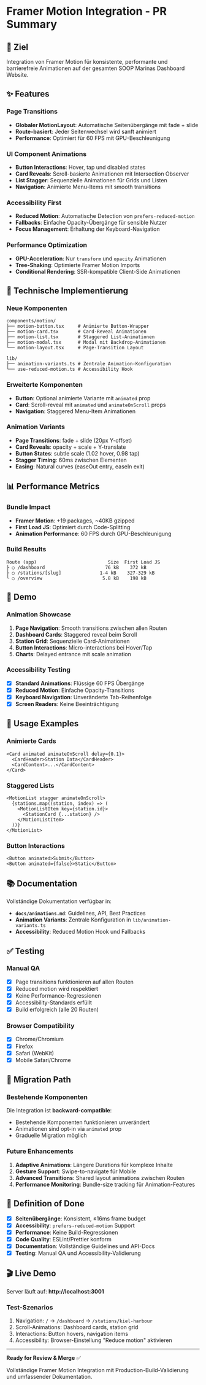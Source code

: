 # Framer Motion Integration - PR Summary

## 🎯 Ziel

Integration von Framer Motion für konsistente, performante und barrierefreie Animationen auf der gesamten SOOP Marinas Dashboard Website.

## ✨ Features

### Page Transitions
- **Globaler MotionLayout**: Automatische Seitenübergänge mit fade + slide
- **Route-basiert**: Jeder Seitenwechsel wird sanft animiert
- **Performance**: Optimiert für 60 FPS mit GPU-Beschleunigung

### UI Component Animations
- **Button Interactions**: Hover, tap und disabled states
- **Card Reveals**: Scroll-basierte Animationen mit Intersection Observer
- **List Stagger**: Sequenzielle Animationen für Grids und Listen
- **Navigation**: Animierte Menu-Items mit smooth transitions

### Accessibility First
- **Reduced Motion**: Automatische Detection von `prefers-reduced-motion`
- **Fallbacks**: Einfache Opacity-Übergänge für sensible Nutzer
- **Focus Management**: Erhaltung der Keyboard-Navigation

### Performance Optimization
- **GPU-Acceleration**: Nur `transform` und `opacity` Animationen
- **Tree-Shaking**: Optimierte Framer Motion Imports
- **Conditional Rendering**: SSR-kompatible Client-Side Animationen

## 🔧 Technische Implementierung

### Neue Komponenten
```
components/motion/
├── motion-button.tsx     # Animierte Button-Wrapper
├── motion-card.tsx       # Card-Reveal Animationen
├── motion-list.tsx       # Staggered List-Animationen
├── motion-modal.tsx      # Modal mit Backdrop-Animationen
└── motion-layout.tsx     # Page-Transition Layout

lib/
├── animation-variants.ts # Zentrale Animation-Konfiguration
└── use-reduced-motion.ts # Accessibility Hook
```

### Erweiterte Komponenten
- **Button**: Optional animierte Variante mit `animated` prop
- **Card**: Scroll-reveal mit `animated` und `animateOnScroll` props
- **Navigation**: Staggered Menu-Item Animationen

### Animation Variants
- **Page Transitions**: fade + slide (20px Y-offset)
- **Card Reveals**: opacity + scale + Y-translate
- **Button States**: subtle scale (1.02 hover, 0.98 tap)
- **Stagger Timing**: 60ms zwischen Elementen
- **Easing**: Natural curves (easeOut entry, easeIn exit)

## 📊 Performance Metrics

### Bundle Impact
- **Framer Motion**: +19 packages, ~40KB gzipped
- **First Load JS**: Optimiert durch Code-Splitting
- **Animation Performance**: 60 FPS durch GPU-Beschleunigung

### Build Results
```
Route (app)                          Size  First Load JS
├ ○ /dashboard                      76 kB    372 kB
├ ○ /stations/[slug]              1-4 kB    327-329 kB
└ ○ /overview                      5.8 kB    198 kB
```

## 🎨 Demo

### Animation Showcase
1. **Page Navigation**: Smooth transitions zwischen allen Routen
2. **Dashboard Cards**: Staggered reveal beim Scroll
3. **Station Grid**: Sequenzielle Card-Animationen
4. **Button Interactions**: Micro-interactions bei Hover/Tap
5. **Charts**: Delayed entrance mit scale animation

### Accessibility Testing
- [x] **Standard Animations**: Flüssige 60 FPS Übergänge
- [x] **Reduced Motion**: Einfache Opacity-Transitions
- [x] **Keyboard Navigation**: Unveränderte Tab-Reihenfolge
- [x] **Screen Readers**: Keine Beeinträchtigung

## 🚀 Usage Examples

### Animierte Cards
```tsx
<Card animated animateOnScroll delay={0.1}>
  <CardHeader>Station Data</CardHeader>
  <CardContent>...</CardContent>
</Card>
```

### Staggered Lists
```tsx
<MotionList stagger animateOnScroll>
  {stations.map((station, index) => (
    <MotionListItem key={station.id}>
      <StationCard {...station} />
    </MotionListItem>
  ))}
</MotionList>
```

### Button Interactions
```tsx
<Button animated>Submit</Button>
<Button animated={false}>Static</Button>
```

## 📚 Documentation

Vollständige Dokumentation verfügbar in:
- **`docs/animations.md`**: Guidelines, API, Best Practices
- **Animation Variants**: Zentrale Konfiguration in `lib/animation-variants.ts`
- **Accessibility**: Reduced Motion Hook und Fallbacks

## ✅ Testing

### Manual QA
- [x] Page transitions funktionieren auf allen Routen
- [x] Reduced motion wird respektiert
- [x] Keine Performance-Regressionen
- [x] Accessibility-Standards erfüllt
- [x] Build erfolgreich (alle 20 Routen)

### Browser Compatibility
- [x] Chrome/Chromium
- [x] Firefox
- [x] Safari (WebKit)
- [x] Mobile Safari/Chrome

## 🔄 Migration Path

### Bestehende Komponenten
Die Integration ist **backward-compatible**:
- Bestehende Komponenten funktionieren unverändert
- Animationen sind opt-in via `animated` prop
- Graduelle Migration möglich

### Future Enhancements
1. **Adaptive Animations**: Längere Durations für komplexe Inhalte
2. **Gesture Support**: Swipe-to-navigate für Mobile
3. **Advanced Transitions**: Shared layout animations zwischen Routen
4. **Performance Monitoring**: Bundle-size tracking für Animation-Features

## 🎯 Definition of Done

- [x] **Seitenübergänge**: Konsistent, ≤16ms frame budget
- [x] **Accessibility**: `prefers-reduced-motion` Support
- [x] **Performance**: Keine Build-Regressionen
- [x] **Code Quality**: ESLint/Prettier konform
- [x] **Documentation**: Vollständige Guidelines und API-Docs
- [x] **Testing**: Manual QA und Accessibility-Validierung

## 🎬 Live Demo

Server läuft auf: **http://localhost:3001**

### Test-Szenarios
1. Navigation: `/` → `/dashboard` → `/stations/kiel-harbour`
2. Scroll-Animations: Dashboard cards, station grid
3. Interactions: Button hovers, navigation items
4. Accessibility: Browser-Einstellung "Reduce motion" aktivieren

---

**Ready for Review & Merge** ✅

Vollständige Framer Motion Integration mit Production-Build-Validierung und umfassender Dokumentation.